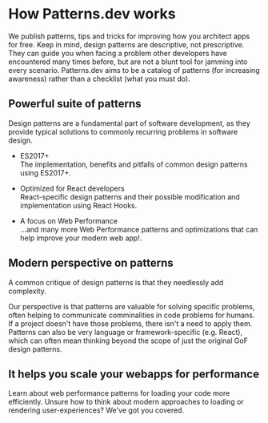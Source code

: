 # How Patterns.dev works  

We publish patterns, tips and tricks for improving how you architect apps for free. Keep in mind, design patterns are descriptive, not prescriptive. They can guide you when facing a problem other developers have encountered many times before, but are not a blunt tool for jamming into every scenario. Patterns.dev aims to be a catalog of patterns (for increasing awareness) rather than a checklist (what you must do).

## Powerful suite of patterns

Design patterns are a fundamental part of software development, as they provide typical solutions to commonly recurring problems in software design.  

- ES2017+  
The implementation, benefits and pitfalls of common design patterns using ES2017+.

- Optimized for React developers  
React-specific design patterns and their possible modification and implementation using React Hooks.

- A focus on Web Performance  
...and many more Web Performance patterns and optimizations that can help improve your modern web app!.  

## Modern perspective on patterns  

A common critique of design patterns is that they needlessly add complexity.

Our perspective is that patterns are valuable for solving specific problems, often helping to communicate comminalities in code problems for humans. If a project doesn't have those problems, there isn't a need to apply them. Patterns can also be very language or framework-specific (e.g. React), which can often mean thinking beyond the scope of just the original GoF design patterns.  

## It helps you scale your webapps for performance  

Learn about web performance patterns for loading your code more efficiently. Unsure how to think about modern approaches to loading or rendering user-experiences? We've got you covered.